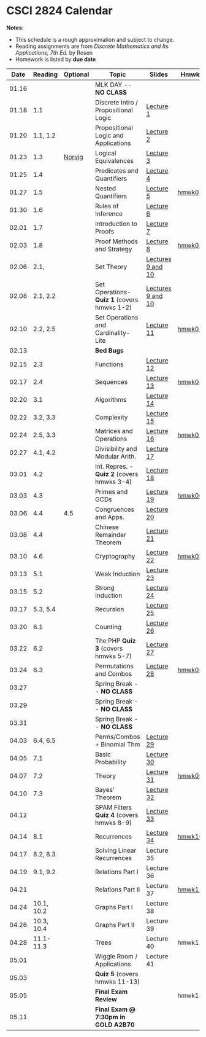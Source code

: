 # CSCI 2824 Calendar

**Notes**:
- This schedule is a rough approximation and subject to change.
- Reading assignments are from _Discrete Mathematics and Its Applications, 7th Ed._ by Rosen 
- Homework is listed by **due date**

| Date 		   | Reading         |  Optional   |                Topic             	 | Slides   | Hmwk  	| 
|:------------:| ----------------| ------------|-------------------------------------|----------|-----------|
| 01.16        | 		         | 			   | MLK DAY -- **NO CLASS**			 |			|			| 
| 01.18        | 1.1			 | 			   | Discrete Intro / Propositional Logic|	[Lecture 1](https://piazza.com/class_profile/get_resource/ixw3l3198zlbb/iy4l41p5rx15ps)								       |		   | 
| 01.20        | 1.1, 1.2 		 |             | Propositional Logic and Applications|	[Lecture 2](https://piazza.com/class_profile/get_resource/ixw3l3198zlbb/iy62g1p4r8k5yh)									   |       	   | 
| 01.23        | 1.3			 | [Norvig](http://norvig.com/sudoku.html)			   																							| Logical Equivalences				 |	[Lecture 3](https://piazza.com/class_profile/get_resource/ixw3l3198zlbb/iybqh7k8ms51ui)	   						           |		   | 
| 01.25        | 1.4			 | 			   | Predicates and Quantifiers 		 |	[Lecture 4](https://piazza.com/class_profile/get_resource/ixw3l3198zlbb/iz396lsnynt5v9)									   |		   | 
| 01.27        | 1.5     	     | 			   | Nested Quantifiers 				 |	[Lecture 5](https://piazza.com/class_profile/get_resource/ixw3l3198zlbb/iyg2jfv2yav32w)	                                   | [hmwk01](https://piazza.com/class_profile/get_resource/ixw3l3198zlbb/iy5ygsd255l4wn)			        							 | 
| 01.30        | 1.6			 | 			   | Rules of Inference    				 |	[Lecture 6](https://piazza.com/class_profile/get_resource/ixw3l3198zlbb/iykndivjsmk5e9)									   |		   | 
| 02.01        | 1.7			 | 			   | Introduction to Proofs              | 	[Lecture 7](https://piazza.com/class_profile/get_resource/ixw3l3198zlbb/iyoxn2dn1tx7oj)									   |		   | 
| 02.03        | 1.8	         | 			   | Proof Methods and Strategy          |	[Lecture 8](https://piazza.com/class_profile/get_resource/ixw3l3198zlbb/iyq9v84tmm61mm)	                                   | [hmwk02](https://piazza.com/class_profile/get_resource/ixw3l3198zlbb/iyfz4a1effl43c)		 										  | 
| 02.06        | 2.1,    		 | 			   | Set Theory 						 | [Lectures 9 and 10](https://piazza.com/class_profile/get_resource/ixw3l3198zlbb/iyxf4026x3h1wa)         |			| 
| 02.08        | 2.1, 2.2		 | 			   | Set Operations- **Quiz 1** (covers hmwks 1-2) | [Lectures 9 and 10](https://piazza.com/class_profile/get_resource/ixw3l3198zlbb/iyxf4026x3h1wa)   |			| 
| 02.10        | 2.2, 2.5	     | 			   | Set Operations and Cardinality-Lite |	[Lecture 11](https://piazza.com/class_profile/get_resource/ixw3l3198zlbb/iz0xtinylp56az)									| [hmwk03](https://piazza.com/class_profile/get_resource/ixw3l3198zlbb/iyp4iv2ayyl43f)												  | 
| 02.13        |    			 | 			   | **Bed Bugs**                        |          |			| 
| 02.15        | 2.3			 | 			   | Functions                           |	[Lecture 12](https://piazza.com/class_profile/get_resource/ixw3l3198zlbb/iz8s9kagsv35bu) 		|			| 
| 02.17        | 2.4		     | 			   | Sequences 							 |	[Lecture 13](https://piazza.com/class_profile/get_resource/ixw3l3198zlbb/izbjeane1xf73k)		| [hmwk04](https://piazza.com/class_profile/get_resource/ixw3l3198zlbb/iz0blyufbik2pc)												  | 
| 02.20        | 3.1         	 |	     	   | Algorithms							 |	[Lecture 14](https://piazza.com/class_profile/get_resource/ixw3l3198zlbb/izf5jiwufr942m)    	|			| 
| 02.22        | 3.2, 3.3		 | 			   | Complexity							 | 	[Lecture 15](https://piazza.com/class_profile/get_resource/ixw3l3198zlbb/izjh3ri4nyy16e)		|			| 
| 02.24        | 2.5, 3.3	 	 | 			   | Matrices and Operations	     |  [Lecture 16](https://piazza.com/class_profile/get_resource/ixw3l3198zlbb/izli3w5g2xb54e)									| [hmwk05](https://piazza.com/class_profile/get_resource/ixw3l3198zlbb/iz8p8u2dq5h3rb)	| 
| 02.27        | 4.1, 4.2		 | 			   | Divisibility and Modular Arith.	 |[Lecture 17](https://piazza.com/class_profile/get_resource/ixw3l3198zlbb/izod2fe4fc462e)|			| 
| 03.01        | 4.2			 | 			   | Int. Repres. -  **Quiz 2** (covers hmwks 3-4)|[Lecture 18](https://piazza.com/class_profile/get_resource/ixw3l3198zlbb/izs2bh2jqs34wz) |	| 
| 03.03        | 4.3	         | 			   | Primes and GCDs 					 |[Lecture 19](https://piazza.com/class_profile/get_resource/ixw3l3198zlbb/iztfvi05khn3ct)| [hmwk06](https://piazza.com/class_profile/get_resource/ixw3l3198zlbb/izjzlr87rrf7jt)			| 
| 03.06        | 4.4     		 | 4.5		   | Congruences and Apps. 				 |[Lecture 20](https://piazza.com/class_profile/get_resource/ixw3l3198zlbb/j00l3ubpu076oz)| 			| 
| 03.08        | 4.4			 | 			   | Chinese Remainder Theorem 			 |[Lecture 21](https://piazza.com/class_profile/get_resource/ixw3l3198zlbb/j00l4p3i9yf71j)|			| 
| 03.10        | 4.6	         | 			   | Cryptography 						 |[Lecture 22](https://piazza.com/class_profile/get_resource/ixw3l3198zlbb/j03ekwqyr9n5mt)| [hmwk07](https://piazza.com/class_profile/get_resource/ixw3l3198zlbb/iztawt7h43d1sh) 																																	| 
| 03.13        | 5.1		     | 			   | Weak Induction 					 |[Lecture 23](https://piazza.com/class_profile/get_resource/ixw3l3198zlbb/j0a1d75ue203l4)|			| 
| 03.15        | 5.2		     | 			   | Strong Induction 					 |[Lecture 24](https://piazza.com/class_profile/get_resource/ixw3l3198zlbb/j0alpqzbzx85vu)|			| 
| 03.17        | 5.3, 5.4	     | 			   | Recursion 							 |[Lecture 25](https://piazza.com/class_profile/get_resource/ixw3l3198zlbb/j0dxaebi5h62gk)| 																																	| 
| 03.20        | 6.1 			 | 			   | Counting 						     |[Lecture 26](https://piazza.com/class_profile/get_resource/ixw3l3198zlbb/j0ixfk3svax2kp)|			| 
| 03.22        | 6.2 			 |             | The PHP **Quiz 3** (covers hmwks 5-7)   | [Lecture 27](https://piazza.com/class_profile/get_resource/ixw3l3198zlbb/j0l1k6bkmpqdi)    |			 
| 03.24        | 6.3 	         | 			   | Permutations and Combos |[Lecture 28](https://piazza.com/class_profile/get_resource/ixw3l3198zlbb/j0nwfdxavur2rk)| [hmwk08](https://github.com/chrisketelsen/courses/blob/master/csci2824/hmwk/hmwk08/hmwk08.ipynb)																																	| 
| 03.27        | 			     | 			   | Spring Break -- **NO CLASS**		 |			|			| 
| 03.29        | 			     | 			   | Spring Break -- **NO CLASS**		 |			|			| 
| 03.31        | 			     | 			   | Spring Break -- **NO CLASS**		 |			|           																																| 
| 04.03        | 6.4, 6.5   		   	 | 			   | Perms/Combos + Binomial Thm 			 |[Lecture 29](https://piazza.com/class_profile/get_resource/ixw3l3198zlbb/j12f87dx7fa6cf)|			| 
| 04.05        | 7.1     		 | 			   | Basic Probability                   |[Lecture 30](https://piazza.com/class_profile/get_resource/ixw3l3198zlbb/j152n82arr34v1)|			| 
| 04.07        | 7.2 			 | 			   | Theory |[Lecture 31](https://piazza.com/class_profile/get_resource/ixw3l3198zlbb/j1h4mydoqqf27z)| [hmwk09](https://piazza.com/class_profile/get_resource/ixw3l3198zlbb/j0my38i9txb7pq)																																		| 
| 04.10        | 7.3       		 |  		   | Bayes' Theorem |[Lecture 32](https://piazza.com/class_profile/get_resource/ixw3l3198zlbb/j1h4nielz1u5o3)|			| 
| 04.12        |    			 | 			   | SPAM Filters **Quiz 4** (covers hmwks 8-9) 	     |[Lecture 33](https://piazza.com/class_profile/get_resource/ixw3l3198zlbb/j1e3769sgfy2l2)|			 
| 04.14        | 8.1     		 | 			   | Recurrences 						 |[Lecture 34](https://piazza.com/class_profile/get_resource/ixw3l3198zlbb/j1hxszlh7zd6uz)| [hmwk10](https://piazza.com/class_profile/get_resource/ixw3l3198zlbb/j18bqqy2rvx6yj)																																		| 
| 04.17        | 8.2, 8.3		 | 			   | Solving Linear Recurrences 		 |Lecture 35|			| 
| 04.19        | 9.1, 9.2		 | 			   | Relations Part I 					 |Lecture 36|			| 
| 04.21        | 				 | 			   | Relations Part II 					 |Lecture 37| [hmwk11](https://piazza.com/class_profile/get_resource/ixw3l3198zlbb/j1h4la92q2lbb)																																		| 
| 04.24        | 10.1, 10.2		 | 			   | Graphs Part I						 |Lecture 38|			| 
| 04.26        | 10.3, 10.4		 | 			   | Graphs Part II 					 |Lecture 39|			| 
| 04.28        | 11.1-11.3		 | 			   | Trees 								 |Lecture 40| hmwk12																																		| 
| 05.01        | 				 | 			   | Wiggle Room / Applications 		 |Lecture 41|			| 
| 05.03        | 				 | 			   | 	**Quiz 5**	(covers hmwks 11-13) |			|			| 
| 05.05        | 				 | 			   | 	**Final Exam Review**			 |			| hmwk13																																		| 
| 05.11        | 				 | 			   | **Final Exam @ 7:30pm in GOLD A2B70**	 |		| 			| 


